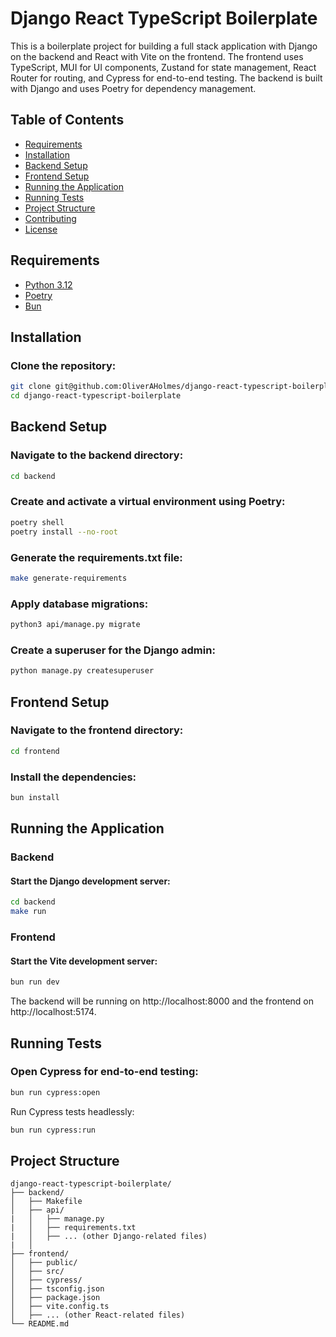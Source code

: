 # Django React TypeScript Boilerplate

This is a boilerplate project for building a full stack application with Django on the backend and React with Vite on the frontend. The frontend uses TypeScript, MUI for UI components, Zustand for state management, React Router for routing, and Cypress for end-to-end testing. The backend is built with Django and uses Poetry for dependency management.

## Table of Contents

- [Requirements](#requirements)
- [Installation](#installation)
- [Backend Setup](#backend-setup)
- [Frontend Setup](#frontend-setup)
- [Running the Application](#running-the-application)
- [Running Tests](#running-tests)
- [Project Structure](#project-structure)
- [Contributing](#contributing)
- [License](#license)

## Requirements

- [Python 3.12](https://www.python.org/downloads/)
- [Poetry](https://python-poetry.org/docs/)
- [Bun](https://bun.sh/)

## Installation

### Clone the repository:

```sh
git clone git@github.com:OliverAHolmes/django-react-typescript-boilerplate.git
cd django-react-typescript-boilerplate
```

## Backend Setup

### Navigate to the backend directory:

```sh
cd backend
```

### Create and activate a virtual environment using Poetry:

```sh
poetry shell
poetry install --no-root
```

### Generate the requirements.txt file:

```sh
make generate-requirements
```

### Apply database migrations:

```sh
python3 api/manage.py migrate
```

### Create a superuser for the Django admin:

```sh
python manage.py createsuperuser 
```

## Frontend Setup

### Navigate to the frontend directory:

```sh
cd frontend
```

### Install the dependencies:

```sh
bun install
```

## Running the Application

### Backend

#### Start the Django development server:

```sh
cd backend
make run 
```

### Frontend

#### Start the Vite development server:

```sh
bun run dev
```

The backend will be running on http://localhost:8000 and the frontend on http://localhost:5174.

## Running Tests

### Open Cypress for end-to-end testing:

```sh
bun run cypress:open
```

Run Cypress tests headlessly:

```sh
bun run cypress:run
```

## Project Structure

```plaintext
django-react-typescript-boilerplate/
├── backend/
│   ├── Makefile
│   ├── api/
|   │   ├── manage.py
|   │   ├── requirements.txt
|   │   ├── ... (other Django-related files)
|   │
├── frontend/
│   ├── public/
│   ├── src/
│   ├── cypress/
│   ├── tsconfig.json
│   ├── package.json
│   ├── vite.config.ts
│   ├── ... (other React-related files)
└── README.md
```